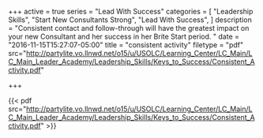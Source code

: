 +++
active = true
series = "Lead With Success"
categories = [
  "Leadership Skills",
  "Start New Consultants Strong",
  "Lead With Success",
]
description = "Consistent contact and follow-through will have the greatest impact on your new Consultant and her success in her Brite Start period. "
date = "2016-11-15T15:27:07-05:00"
title = "consistent activity"
filetype = "pdf"
src="http://partylite.vo.llnwd.net/o15/u/USOLC/Learning_Center/LC_Main/LC_Main_Leader_Academy/Leadership_Skills/Keys_to_Success/Consistent_Activity.pdf"

+++

{{< pdf src="http://partylite.vo.llnwd.net/o15/u/USOLC/Learning_Center/LC_Main/LC_Main_Leader_Academy/Leadership_Skills/Keys_to_Success/Consistent_Activity.pdf" >}}
